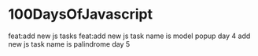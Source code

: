 # 100DaysOfJavascript
feat:add new js tasks
feat:add new js task name is model popup day 4
add new js task name is palindrome day 5
